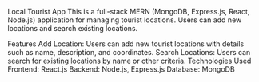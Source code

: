 

Local Tourist App
This is a full-stack MERN (MongoDB, Express.js, React, Node.js) application for managing tourist locations. Users can add new locations and search existing locations.

Features
Add Location: Users can add new tourist locations with details such as name, description, and coordinates.
Search Locations: Users can search for existing locations by name or other criteria.
Technologies Used
Frontend: React.js
Backend: Node.js, Express.js
Database: MongoDB
